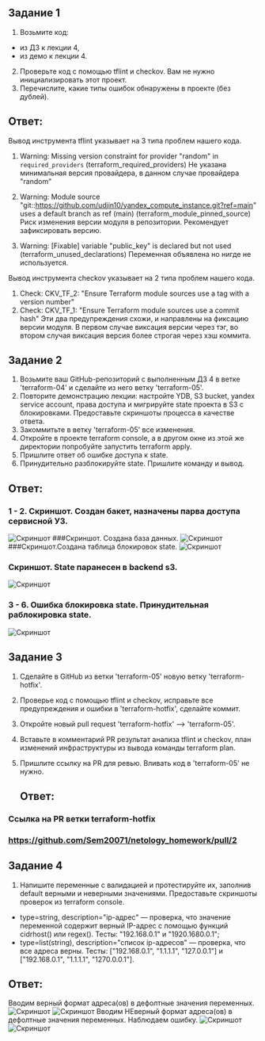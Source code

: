 ## Задание 1
1. Возьмите код:
- из ДЗ к лекции 4,
- из демо к лекции 4.
2. Проверьте код с помощью tflint и checkov. Вам не нужно инициализировать этот проект.
3. Перечислите, какие типы ошибок обнаружены в проекте (без дублей).


## Ответ:
Вывод инструмента tflint указывает на 3 типа проблем нашего кода.
1. Warning: Missing version constraint for provider "random" in `required_providers` (terraform_required_providers)
Не указана минимальная версия провайдера, в данном случае провайдера "random" 

2. Warning: Module source "git::https://github.com/udjin10/yandex_compute_instance.git?ref=main" uses a default branch as ref (main) (terraform_module_pinned_source)
Риск изменения версии модуля в репозитории. Рекомендует зафиксировать версию.

3. Warning: [Fixable] variable "public_key" is declared but not used (terraform_unused_declarations)
Переменная объявлена но нигде не используется.

Вывод инструмента checkov указывает на 2 типа проблем нашего кода.
1. Check: CKV_TF_2: "Ensure Terraform module sources use a tag with a version number" 
2. Check: CKV_TF_1: "Ensure Terraform module sources use a commit hash"
Эти два предупреждения схожи, и направлены на фиксацию версии модуля. В первом случае виксация версии через тэг, во втором случая виксация версия более строгая через хэш коммита.

## Задание 2
1. Возьмите ваш GitHub-репозиторий с выполненным ДЗ 4 в ветке 'terraform-04' и сделайте из него ветку 'terraform-05'.
2. Повторите демонстрацию лекции: настройте YDB, S3 bucket, yandex service account, права доступа и мигрируйте state проекта в S3 с блокировками. Предоставьте скриншоты процесса в качестве ответа.
3. Закоммитьте в ветку 'terraform-05' все изменения.
4. Откройте в проекте terraform console, а в другом окне из этой же директории попробуйте запустить terraform apply.
5. Пришлите ответ об ошибке доступа к state.
6. Принудительно разблокируйте state. Пришлите команду и вывод.

## Ответ:
   ### 1 - 2. Скриншот. Создан бакет, назначены парва доступа сервисной УЗ.
   ![Скриншот](https://github.com/Sem20071/netology_homework/blob/main/dz_terraform/dz_05/images/terraform-05-02-1.png)
   ###Скриншот. Создана база данных.
   ![Скриншот](https://github.com/Sem20071/netology_homework/blob/main/dz_terraform/dz_05/images/terraform-05-02-2.png)
   ###Скриншот.Создана таблица блокировок state.
   ![Скриншот](https://github.com/Sem20071/netology_homework/blob/main/dz_terraform/dz_05/images/terraform-05-02-3.png)
   ### Скриншот. State паранесен в backend s3.
   ![Скриншот](https://github.com/Sem20071/netology_homework/blob/main/dz_terraform/dz_05/images/terraform-05-02-5.png)

  ### 3 - 6. Ошибка блокировка state. Принудительная раблокировка state.
   ![Скриншот](https://github.com/Sem20071/netology_homework/blob/main/dz_terraform/dz_05/images/terraform-05-02-6.png)


## Задание 3
1. Сделайте в GitHub из ветки 'terraform-05' новую ветку 'terraform-hotfix'.
2. Проверье код с помощью tflint и checkov, исправьте все предупреждения и ошибки в 'terraform-hotfix', сделайте коммит.
3. Откройте новый pull request 'terraform-hotfix' --> 'terraform-05'.
4. Вставьте в комментарий PR результат анализа tflint и checkov, план изменений инфраструктуры из вывода команды terraform plan.
5. Пришлите ссылку на PR для ревью. Вливать код в 'terraform-05' не нужно.

   ## Ответ:

### Ссылка на PR ветки terraform-hotfix
### https://github.com/Sem20071/netology_homework/pull/2

## Задание 4

1. Напишите переменные с валидацией и протестируйте их, заполнив default верными и неверными значениями. Предоставьте скриншоты проверок из terraform console.
- type=string, description="ip-адрес" — проверка, что значение переменной содержит верный IP-адрес с помощью функций cidrhost() или regex(). Тесты: "192.168.0.1" и "1920.1680.0.1";
- type=list(string), description="список ip-адресов" — проверка, что все адреса верны. Тесты: ["192.168.0.1", "1.1.1.1", "127.0.0.1"] и ["192.168.0.1", "1.1.1.1", "1270.0.0.1"].
   
## Ответ:
Вводим верный формат адреса(ов) в дефолтные значения переменных.
![Скриншот](https://github.com/Sem20071/netology_homework/blob/main/dz_terraform/dz_05/images/terraform-05-04-1.png)
![Скриншот](https://github.com/Sem20071/netology_homework/blob/main/dz_terraform/dz_05/images/terraform-05-04-2-1.png)
Вводим НЕверный формат адреса(ов) в дефолтные значения переменных. Наблюдаем ошибку.
![Скриншот](https://github.com/Sem20071/netology_homework/blob/main/dz_terraform/dz_05/images/terraform-05-04-1-2.png)
![Скриншот](https://github.com/Sem20071/netology_homework/blob/main/dz_terraform/dz_05/images/terraform-05-04-2-2.png)


